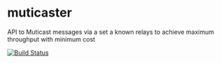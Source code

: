 muticaster
==========

API to Muticast messages via a set a known relays to achieve maximum throughput with minimum cost

[![Build Status](https://travis-ci.org/codeforgood/multicaster.png)](https://travis-ci.org/codeforgood/multicaster)
